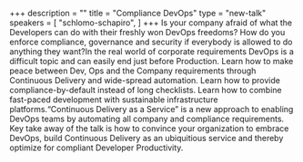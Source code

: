 +++
description = ""
title = "Compliance DevOps"
type = "new-talk"
speakers = [
        "schlomo-schapiro",
]
+++
Is your company afraid of what the Developers can do with their freshly won DevOps freedoms? How do you enforce compliance, governance and security if everybody is allowed to do anything they want?In the real world of corporate requirements DevOps is a difficult topic and can easily end just before Production. Learn how to make peace between Dev, Ops and the Company requirements through Continuous Delivery and wide-spread automation. Learn how to provide compliance-by-default instead of long checklists. Learn how to combine fast-paced development with sustainable infrastructure platforms.“Continuous Delivery as a Service” is a new approach to enabling DevOps teams by automating all company and compliance requirements. Key take away of the talk is how to convince your organization to embrace DevOps, build Continuous Delivery as an ubiquitious service and thereby optimize for compliant Developer Productivity.